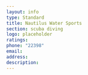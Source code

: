 ```yaml
---
layout: info
type: Standard
title: Nautilus Water Sports
section: scuba diving
logo: placeholder
ratings:
phone: "22398"
email:
address:
description:
---
```

